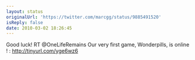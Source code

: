 ```yaml
---
layout: status
originalUrl: 'https://twitter.com/marcgg/status/9885491520'
isReply: false
date: 2010-03-02 18:26:45
---
```


Good luck! RT @OneLifeRemains Our very first game, Wonderpills, is  online ! : http://tinyurl.com/yge6wz6
